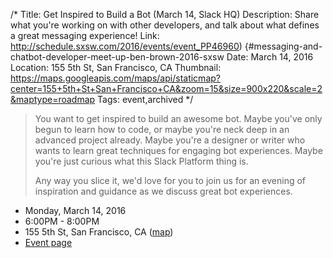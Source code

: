 /*
Title: Get Inspired to Build a Bot (March 14, Slack HQ)
Description: Share what you're working on with other developers, and talk about what defines a great messaging experience!
Link: http://schedule.sxsw.com/2016/events/event_PP46960) {#messaging-and-chatbot-developer-meet-up-ben-brown-2016-sxsw
Date: March 14, 2016
Location: 155 5th St, San Francisco, CA
Thumbnail: https://maps.googleapis.com/maps/api/staticmap?center=155+5th+St+San+Francisco+CA&zoom=15&size=900x220&scale=2&maptype=roadmap
Tags: event,archived
*/


> You want to get inspired to build an awesome bot. Maybe you've only begun to learn how to code, or maybe you're neck deep in an advanced project already. Maybe you're a designer or writer who wants to learn great techniques for engaging bot experiences. Maybe you're just curious what this Slack Platform thing is.
>
> Any way you slice it, we'd love for you to join us for an evening of inspiration and guidance as we discuss great bot experiences.


- Monday, March 14, 2016
- 6:00PM - 8:00PM
- 155 5th St, San Francisco, CA ([map](https://www.google.com/maps/dir/Current+Location/155+5th+St+San+Francisco+CA))
- [Event page](http://www.meetup.com/SlackDevs/events/229351740/)
